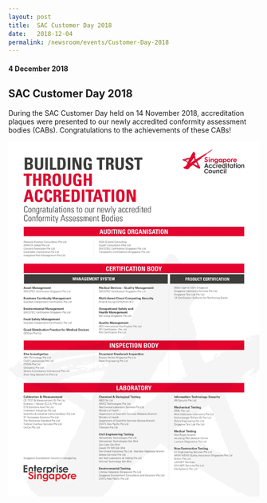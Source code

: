 ```yaml
---
layout: post
title:  SAC Customer Day 2018
date:   2018-12-04
permalink: /newsroom/events/Customer-Day-2018
---
```


#### 4 December 2018
## SAC Customer Day 2018

During the SAC Customer Day held on 14 November 2018, accreditation plaques were presented to our newly accredited conformity assessment bodies (CABs). Congratulations to the achievements of these CABs!

![NewlyAccreditedCABs2018](/images/NewlyAccreditedCABs2018.jpg)
